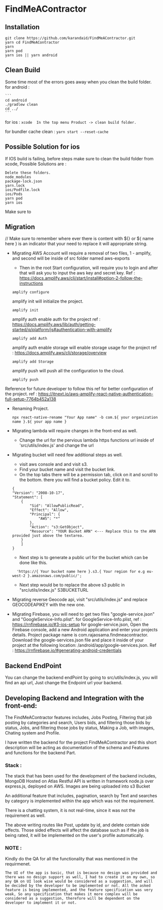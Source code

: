 # FindMeAContractor

## Installation

    git clone https://github.com/karandaid/FindMeAContractor.git
    yarn cd FindMeAContractor
    yarn
    yarn pod
    yarn ios || yarn android

## Clean Build
Some time most of the errors goes away when you clean the build folder.
for android :

    ```
    cd android
    ./gradlew clean
    cd ../
    ```

for ios :
    ```
    xcode 
    In the top menu Product -> clean build folder.
    ```

for bundler cache clean :
    ```yarn start --reset-cache
    ```

## Possible Solution for ios

If IOS build is failing, before steps make sure to clean the build folder from xcode, Possible Solutions are :
```
Delete these folders.
node_modules
package-lock.json
yarn.lock
ios/Podfile.lock
ios/Pods
yarn pod
yarn ios
```
Make sure to



## Migration

// Make sure to remember where ever there is content with ${} or ${ name here } is an indicator that your need to replace it will appropriate string.

- Migrating AWS Account will require a removal of two files, 1 - amplify, and second will be inside of src folder named aws-exports

  - Then in the root
    Start configuration, will require you to login and after that will ask you to input the aws key and secret key.
    Ref : https://docs.amplify.aws/cli/start/install#option-2-follow-the-instructions

  ```
  amplify configure
  ```

  amplify init will initialize the project.

  ```
  amplify init
  ```

  amplify auth enable auth for the project
  ref : https://docs.amplify.aws/lib/auth/getting-started/q/platform/js#authentication-with-amplify

  ```
  amplify add Auth
  ```

  amplify auth enable storage will enable storage usage for the project
  ref : https://docs.amplify.aws/cli/storage/overview

  ```
  amplify add Storage
  ```

  amplify push will push all the configuration to the cloud.

  ```
  amplify push
  ```

Reference for future developer to follow this ref for better configuration of the project.
ref : https://itnext.io/aws-amplify-react-native-authentication-full-setup-7764b452a138

- Renaming Project.

  ```
  npx react-native-rename "Your App name" -b com.${ your organization name }.${ your app name }
  ```

- Migrating lambda will require changes in the front-end as well.

  - Change the url for the pervious lambda https functions url inside of 'src/utils/index.js' and change the url

- Migrating bucket will need few additional steps as well.

  - visit aws console and and visit s3.
  - Find your bucket name and visit the bucket link.
  - On the top tabs there will be a permission tab, click on it and scroll to the bottom. there you will find a bucket policy. Edit it to.

  ```
  {
  "Version": "2008-10-17",
  "Statement": [
      {
          "Sid": "AllowPublicRead",
          "Effect": "Allow",
          "Principal": {
              "AWS": "*"
          },
          "Action": "s3:GetObject",
          "Resource": "YOUR Bucket ARN" <--- Replace this to the ARN provided just above the textarea.
      }
      ]
  }
  ```

  - Next step is to generate a public url for the bucket which can be done like this.

  ```
    'https://{ Your bucket name here }.s3.{ Your region for e.g eu-west-2 }.amazonaws.com/public/';
  ```

  - Next step would be to replace the above s3 public in "src/utils/index.js" S3BUCKETURL

- Migrating reverse Geocode api, visit "src/utils/index.js" and replace GEOCODEAPIKEY with the new one.

- Migrating Firebase, you will need to get two files "google-service.json" and "GoogleService-Info.plist".
  for GoogleService-Info.plist, ref : https://rnfirebase.io/#3-ios-setup
  for google-service.json,
  Open the Firebase console, add a new Android application and enter your projects details. Project package name is com.rajaosama.findmeacontractor. Download the google-services.json file and place it inside of your project at the following location: /android/app/google-services.json.
  Ref : https://rnfirebase.io/#generating-android-credentials

## Backend EndPoint

You can change the backend endPoint by going to src/utils/index.js, you will find an api url, Just change the Endpoint url your backend.

## Developing Backend and Integration with the front-end:

The FindMeAContractor features includes, Jobs Posting, Filtering that job posting by categories and search, Users bids, and filtering those bids by status, Jobs, and filtering those jobs by status, Making a Job, with images, Chating system and Profile.

I have written the backend for the project FindMeAContractor and this short description will be acting as documentation of the schema and Features and functions for the backend Part.

### Stack :

The stack that has been used for the development of the backend includes,
MongoDB Hosted on Atlas
Restful API is written in framework node.js over express.js, deployed on AWS.
Images are being uploaded into s3 Bucket

An additional feature that includes, pagination, search by Text and searches by category is implemented within the app which was not the requirement.

There is a chatting system, it is not real-time, since it was not the requirement as well.

The above writing routes like Post, update by id, and delete contain side effects. Those sided effects will affect the database such as if the job is being rated, it will be implemented on the user's profile automatically.

### NOTE :

Kindly do the QA for all the functionality that was mentioned in the requirmenet.

`The UI of the app is basic, that is because no design was provided and there was no design support as well, I had to create it on my own, so any QA on UI look wise would be considered as a suggestion, and will be decided by the developer to be implemented or not. All the asked feature is being implemented, and the feature specification was very weak, So any specification that makes it more complex will be considered as a suggestion, therefore will be dependent on the developer to implement it or not.`
